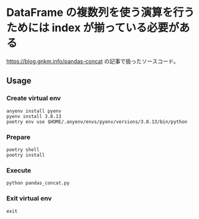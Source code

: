 # DataFrame の複数列を使う演算を行うためには index が揃っている必要がある

https://blog.gnkm.info/pandas-concat の記事で扱ったソースコード。

## Usage

### Create virtual env

```
anyenv install pyenv
pyenv install 3.8.13
poetry env use $HOME/.anyenv/envs/pyenv/versions/3.8.13/bin/python
```

### Prepare

```
poetry shell
poetry install
```

### Execute

```
python pandas_concat.py
```

### Exit virtual env

```
exit
```
